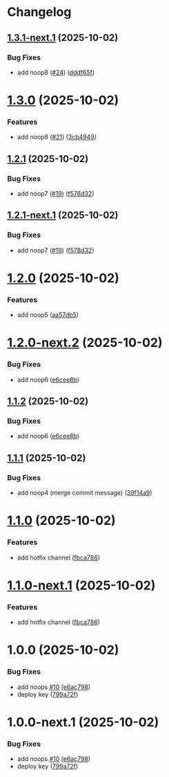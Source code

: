 # Changelog

## [1.3.1-next.1](https://github.com/Azazi/nutimeit/compare/v1.3.0...v1.3.1-next.1) (2025-10-02)


### Bug Fixes

* add noop8 ([#24](https://github.com/Azazi/nutimeit/issues/24)) ([dddf65f](https://github.com/Azazi/nutimeit/commit/dddf65f0cee9cfaf74f70bb775c19fb8795c4c33))

# [1.3.0](https://github.com/Azazi/nutimeit/compare/v1.2.1...v1.3.0) (2025-10-02)


### Features

* add noop8 ([#21](https://github.com/Azazi/nutimeit/issues/21)) ([3cb4949](https://github.com/Azazi/nutimeit/commit/3cb49499b148d7a91669dfe144f4e29b4a6ba8db))

## [1.2.1](https://github.com/Azazi/nutimeit/compare/v1.2.0...v1.2.1) (2025-10-02)


### Bug Fixes

* add noop7 ([#19](https://github.com/Azazi/nutimeit/issues/19)) ([f578d32](https://github.com/Azazi/nutimeit/commit/f578d3264e9e41b55644a81adbae55c42774f0cc))

## [1.2.1-next.1](https://github.com/Azazi/nutimeit/compare/v1.2.0...v1.2.1-next.1) (2025-10-02)


### Bug Fixes

* add noop7 ([#19](https://github.com/Azazi/nutimeit/issues/19)) ([f578d32](https://github.com/Azazi/nutimeit/commit/f578d3264e9e41b55644a81adbae55c42774f0cc))

# [1.2.0](https://github.com/Azazi/nutimeit/compare/v1.1.2...v1.2.0) (2025-10-02)


### Features

* add noop5 ([aa57db5](https://github.com/Azazi/nutimeit/commit/aa57db5162e65e1fcc222dd90ed4ac41bb11267e))

# [1.2.0-next.2](https://github.com/Azazi/nutimeit/compare/v1.2.0-next.1...v1.2.0-next.2) (2025-10-02)


### Bug Fixes

* add noop6 ([e6cee8b](https://github.com/Azazi/nutimeit/commit/e6cee8b70119a2b17e3e2091d7aaba6c8102dbff))

## [1.1.2](https://github.com/Azazi/nutimeit/compare/v1.1.1...v1.1.2) (2025-10-02)


### Bug Fixes

* add noop6 ([e6cee8b](https://github.com/Azazi/nutimeit/commit/e6cee8b70119a2b17e3e2091d7aaba6c8102dbff))

## [1.1.1](https://github.com/Azazi/nutimeit/compare/v1.1.0...v1.1.1) (2025-10-02)


### Bug Fixes

* add noop4 (merge commit message) ([39f14a9](https://github.com/Azazi/nutimeit/commit/39f14a9baa7c359607cef8f5fa9c476cab6c3ff8))

# [1.1.0](https://github.com/Azazi/nutimeit/compare/v1.0.0...v1.1.0) (2025-10-02)


### Features

* add hotfix channel ([fbca786](https://github.com/Azazi/nutimeit/commit/fbca786287320e2bd2b04909a6a40ced8c649c8d))

# [1.1.0-next.1](https://github.com/Azazi/nutimeit/compare/v1.0.0...v1.1.0-next.1) (2025-10-02)


### Features

* add hotfix channel ([fbca786](https://github.com/Azazi/nutimeit/commit/fbca786287320e2bd2b04909a6a40ced8c649c8d))

# 1.0.0 (2025-10-02)


### Bug Fixes

* add noops [#10](https://github.com/Azazi/nutimeit/issues/10) ([e6ac798](https://github.com/Azazi/nutimeit/commit/e6ac79868422df1bb41e092824e027d8f2d9dca3))
* deploy key ([799a72f](https://github.com/Azazi/nutimeit/commit/799a72f2261d511928ee8d6a90505668774214d7))

# 1.0.0-next.1 (2025-10-02)


### Bug Fixes

* add noops [#10](https://github.com/Azazi/nutimeit/issues/10) ([e6ac798](https://github.com/Azazi/nutimeit/commit/e6ac79868422df1bb41e092824e027d8f2d9dca3))
* deploy key ([799a72f](https://github.com/Azazi/nutimeit/commit/799a72f2261d511928ee8d6a90505668774214d7))
